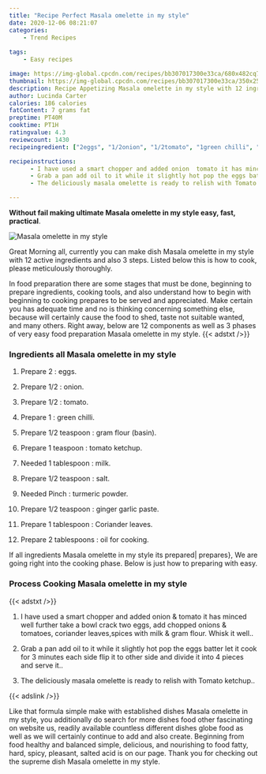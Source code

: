 ```yaml
---
title: "Recipe Perfect Masala omelette in my style"
date: 2020-12-06 08:21:07
categories:
    - Trend Recipes
    
tags:
    - Easy recipes

image: https://img-global.cpcdn.com/recipes/bb307017300e33ca/680x482cq70/masala-omelette-in-my-style-recipe-main-photo.jpg
thumbnail: https://img-global.cpcdn.com/recipes/bb307017300e33ca/350x250cq70/masala-omelette-in-my-style-recipe-main-photo.jpg
description: Recipe Appetizing Masala omelette in my style with 12 ingredients and 3 stages of easy cooking.
author: Lucinda Carter
calories: 186 calories
fatContent: 7 grams fat
preptime: PT40M
cooktime: PT1H
ratingvalue: 4.3
reviewcount: 1430
recipeingredient: ["2eggs", "1/2onion", "1/2tomato", "1green chilli", "1/2 teaspoongram flour basin", "1 teaspoontomato ketchup", "1 tablespoonmilk", "1/2 teaspoonsalt", "Pinchturmeric powder", "1/2 teaspoonginger garlic paste", "1 tablespoonCoriander leaves", "2 tablespoonsoil for cooking"]

recipeinstructions: 
      - I have used a smart chopper and added onion  tomato it has minced well further take a bowl crack two eggs add chopped onions  tomatoes coriander leavesspices with milk  gram flour Whisk it well 
      - Grab a pan add oil to it while it slightly hot pop the eggs batter let it cook for 3 minutes each side flip it to other side and divide it into 4 pieces and serve it 
      - The deliciously masala omelette is ready to relish with Tomato ketchup

---
```




**Without fail making ultimate Masala omelette in my style easy, fast, practical**. 


![Masala omelette in my style](https://img-global.cpcdn.com/recipes/bb307017300e33ca/680x482cq70/masala-omelette-in-my-style-recipe-main-photo.jpg "Masala omelette in my style")




Great Morning all, currently you can make dish Masala omelette in my style with 12 active ingredients and also 3 steps. Listed below this is how to cook, please meticulously thoroughly.

In food preparation there are some stages that must be done, beginning to prepare ingredients, cooking tools, and also understand how to begin with beginning to cooking prepares to be served and appreciated. Make certain you has adequate time and no is thinking concerning something else, because will certainly cause the food to shed, taste not suitable wanted, and many others. Right away, below are 12 components as well as 3 phases of very easy food preparation Masala omelette in my style.
{{< adstxt />}}

### Ingredients all Masala omelette in my style


1. Prepare 2 : eggs.

1. Prepare 1/2 : onion.

1. Prepare 1/2 : tomato.

1. Prepare 1 : green chilli.

1. Prepare 1/2 teaspoon : gram flour (basin).

1. Prepare 1 teaspoon : tomato ketchup.

1. Needed 1 tablespoon : milk.

1. Prepare 1/2 teaspoon : salt.

1. Needed Pinch : turmeric powder.

1. Prepare 1/2 teaspoon : ginger garlic paste.

1. Prepare 1 tablespoon : Coriander leaves.

1. Prepare 2 tablespoons : oil for cooking.



If all ingredients Masala omelette in my style its prepared| prepares}, We are going right into the cooking phase. Below is just how to preparing with easy.

### Process Cooking Masala omelette in my style

{{< adstxt />}}


1. I have used a smart chopper and added onion &amp; tomato it has minced well further take a bowl crack two eggs, add chopped onions &amp; tomatoes, coriander leaves,spices with milk &amp; gram flour. Whisk it well..



1. Grab a pan add oil to it while it slightly hot pop the eggs batter let it cook for 3 minutes each side flip it to other side and divide it into 4 pieces and serve it..



1. The deliciously masala omelette is ready to relish with Tomato ketchup..





{{< adslink />}}

Like that formula simple make with established dishes Masala omelette in my style, you additionally do search for more dishes food other fascinating on website us, readily available countless different dishes globe food as well as we will certainly continue to add and also create. Beginning from food healthy and balanced simple, delicious, and nourishing to food fatty, hard, spicy, pleasant, salted acid is on our page. Thank you for checking out the supreme dish Masala omelette in my style.
